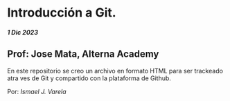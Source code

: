 # Introducción a Git.

#### _1 Dic 2023_

## Prof: Jose Mata, Alterna Academy

En este repositorio se creo un archivo en formato HTML para ser trackeado atra ves de Git y compartido con la plataforma de Github.

Por: _Ismael J. Varela_
